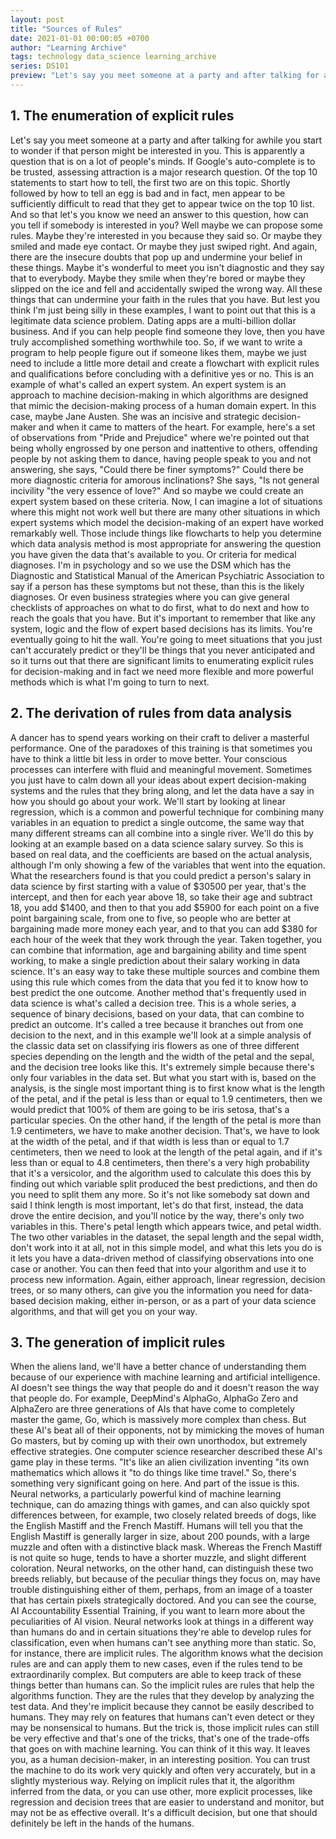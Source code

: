 ```yaml
---
layout: post
title: "Sources of Rules"
date: 2021-01-01 00:00:05 +0700
author: "Learning Archive"
tags: technology data_science learning_archive
series: DS101
preview: "Let's say you meet someone at a party and after talking for awhile you start to wonder if that person might be interested in you. This is apparently a question that is on a lot of people's minds. If Google's auto-complete is to be trusted, assessing attraction is a major research question."
---
```


## 1. The enumeration of explicit rules

Let's say you meet someone at a party and after talking for awhile you start to wonder if that person might be interested in you. This is apparently a question that is on a lot of people's minds. If Google's auto-complete is to be trusted, assessing attraction is a major research question. Of the top 10 statements to start how to tell, the first two are on this topic. Shortly followed by how to tell an egg is bad and in fact, men appear to be sufficiently difficult to read that they get to appear twice on the top 10 list. And so that let's you know we need an answer to this question, how can you tell if somebody is interested in you? Well maybe we can propose some rules. Maybe they're interested in you because they said so. Or maybe they smiled and made eye contact. Or maybe they just swiped right. And again, there are the insecure doubts that pop up and undermine your belief in these things. Maybe it's wonderful to meet you isn't diagnostic and they say that to everybody. Maybe they smile when they're bored or maybe they slipped on the ice and fell and accidentally swiped the wrong way. All these things that can undermine your faith in the rules that you have. But lest you think I'm just being silly in these examples, I want to point out that this is a legitimate data science problem. Dating apps are a multi-billion dollar business. And if you can help people find someone they love, then you have truly accomplished something worthwhile too. So, if we want to write a program to help people figure out if someone likes them, maybe we just need to include a little more detail and create a flowchart with explicit rules and qualifications before concluding with a definitive yes or no. This is an example of what's called an expert system. An expert system is an approach to machine decision-making in which algorithms are designed that mimic the decision-making process of a human domain expert. In this case, maybe Jane Austen. She was an incisive and strategic decision-maker and when it came to matters of the heart. For example, here's a set of observations from "Pride and Prejudice" where we're pointed out that being wholly engrossed by one person and inattentive to others, offending people by not asking them to dance, having people speak to you and not answering, she says, "Could there be finer symptoms?" Could there be more diagnostic criteria for amorous inclinations? She says, "Is not general incivility "the very essence of love?" And so maybe we could create an expert system based on these criteria. Now, I can imagine a lot of situations where this might not work well but there are many other situations in which expert systems which model the decision-making of an expert have worked remarkably well. Those include things like flowcharts to help you determine which data analysis method is most appropriate for answering the question you have given the data that's available to you. Or criteria for medical diagnoses. I'm in psychology and so we use the DSM which has the Diagnostic and Statistical Manual of the American Psychiatric Association to say if a person has these symptoms but not these, than this is the likely diagnoses. Or even business strategies where you can give general checklists of approaches on what to do first, what to do next and how to reach the goals that you have. But it's important to remember that like any system, logic and the flow of expert based decisions has its limits. You're eventually going to hit the wall. You're going to meet situations that you just can't accurately predict or they'll be things that you never anticipated and so it turns out that there are significant limits to enumerating explicit rules for decision-making and in fact we need more flexible and more powerful methods which is what I'm going to turn to next.

## 2. The derivation of rules from data analysis

A dancer has to spend years working on their craft to deliver a masterful performance. One of the paradoxes of this training is that sometimes you have to think a little bit less in order to move better. Your conscious processes can interfere with fluid and meaningful movement. Sometimes you just have to calm down all your ideas about expert decision-making systems and the rules that they bring along, and let the data have a say in how you should go about your work. We'll start by looking at linear regression, which is a common and powerful technique for combining many variables in an equation to predict a single outcome, the same way that many different streams can all combine into a single river. We'll do this by looking at an example based on a data science salary survey. So this is based on real data, and the coefficients are based on the actual analysis, although I'm only showing a few of the variables that went into the equation. What the researchers found is that you could predict a person's salary in data science by first starting with a value of $30500 per year, that's the intercept, and then for each year above 18, so take their age and subtract 18, you add $1400, and then to that you add $5900 for each point on a five point bargaining scale, from one to five, so people who are better at bargaining made more money each year, and to that you can add $380 for each hour of the week that they work through the year. Taken together, you can combine that information, age and bargaining ability and time spent working, to make a single prediction about their salary working in data science. It's an easy way to take these multiple sources and combine them using this rule which comes from the data that you fed it to know how to best predict the one outcome. Another method that's frequently used in data science is what's called a decision tree. This is a whole series, a sequence of binary decisions, based on your data, that can combine to predict an outcome. It's called a tree because it branches out from one decision to the next, and in this example we'll look at a simple analysis of the classic data set on classifying iris flowers as one of three different species depending on the length and the width of the petal and the sepal, and the decision tree looks like this. It's extremely simple because there's only four variables in the data set. But what you start with is, based on the analysis, is the single most important thing is to first know what is the length of the petal, and if the petal is less than or equal to 1.9 centimeters, then we would predict that 100% of them are going to be iris setosa, that's a particular species. On the other hand, if the length of the petal is more than 1.9 centimeters, we have to make another decision. That's, we have to look at the width of the petal, and if that width is less than or equal to 1.7 centimeters, then we need to look at the length of the petal again, and if it's less than or equal to 4.8 centimeters, then there's a very high probability that it's a versicolor, and the algorithm used to calculate this does this by finding out which variable split produced the best predictions, and then do you need to split them any more. So it's not like somebody sat down and said I think length is most important, let's do that first, instead, the data drove the entire decision, and you'll notice by the way, there's only two variables in this. There's petal length which appears twice, and petal width. The two other variables in the dataset, the sepal length and the sepal width, don't work into it at all, not in this simple model, and what this lets you do is it lets you have a data-driven method of classifying observations into one case or another. You can then feed that into your algorithm and use it to process new information. Again, either approach, linear regression, decision trees, or so many others, can give you the information you need for data-based decision making, either in-person, or as a part of your data science algorithms, and that will get you on your way.

## 3. The generation of implicit rules

When the aliens land, we'll have a better chance of understanding them because of our experience with machine learning and artificial intelligence. AI doesn't see things the way that people do and it doesn't reason the way that people do. For example, DeepMind's AlphaGo, AlphaGo Zero and AlphaZero are three generations of AIs that have come to completely master the game, Go, which is massively more complex than chess. But these AI's beat all of their opponents, not by mimicking the moves of human Go masters, but by coming up with their own unorthodox, but extremely effective strategies. One computer science researcher described these AI's game play in these terms. "It's like an alien civilization inventing "its own mathematics which allows it "to do things like time travel." So, there's something very significant going on here. And part of the issue is this. Neural networks, a particularly powerful kind of machine learning technique, can do amazing things with games, and can also quickly spot differences between, for example, two closely related breeds of dogs, like the English Mastiff and the French Mastiff. Humans will tell you that the English Mastiff is generally larger in size, about 200 pounds, with a large muzzle and often with a distinctive black mask. Whereas the French Mastiff is not quite so huge, tends to have a shorter muzzle, and slight different coloration. Neural networks, on the other hand, can distinguish these two breeds reliably, but because of the peculiar things they focus on, may have trouble distinguishing either of them, perhaps, from an image of a toaster that has certain pixels strategically doctored. And you can see the course, AI Accountability Essential Training, if you want to learn more about the peculiarities of AI vision. Neural networks look at things in a different way than humans do and in certain situations they're able to develop rules for classification, even when humans can't see anything more than static. So, for instance, there are implicit rules. The algorithm knows what the decision rules are and can apply them to new cases, even if the rules tend to be extraordinarily complex. But computers are able to keep track of these things better than humans can. So the implicit rules are rules that help the algorithms function. They are the rules that they develop by analyzing the test data. And they're implicit because they cannot be easily described to humans. They may rely on features that humans can't even detect or they may be nonsensical to humans. But the trick is, those implicit rules can still be very effective and that's one of the tricks, that's one of the trade-offs that goes on with machine learning. You can think of it this way. It leaves you, as a human decision-maker, in an interesting position. You can trust the machine to do its work very quickly and often very accurately, but in a slightly mysterious way. Relying on implicit rules that it, the algorithm inferred from the data, or you can use other, more explicit processes, like regression and decision trees that are easier to understand and monitor, but may not be as effective overall. It's a difficult decision, but one that should definitely be left in the hands of the humans.